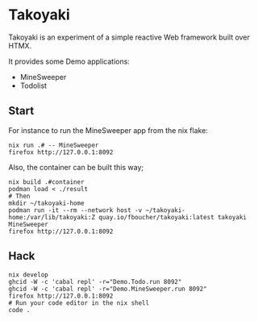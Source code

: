 # Takoyaki

Takoyaki is an experiment of a simple reactive Web framework
built over HTMX.

It provides some Demo applications:

- MineSweeper
- Todolist

## Start

For instance to run the MineSweeper app from the nix flake:

```
nix run .# -- MineSweeper
firefox http://127.0.0.1:8092
```

Also, the container can be built this way;

```
nix build .#container
podman load < ./result
# Then
mkdir ~/takoyaki-home
podman run -it --rm --network host -v ~/takoyaki-home:/var/lib/takoyaki:Z quay.io/fboucher/takoyaki:latest takoyaki MineSweeper
firefox http://127.0.0.1:8092
```

## Hack

```Shell
nix develop
ghcid -W -c 'cabal repl' -r="Demo.Todo.run 8092"
ghcid -W -c 'cabal repl' -r="Demo.MineSweeper.run 8092"
firefox http://127.0.0.1:8092
# Run your code editor in the nix shell
code .
```

